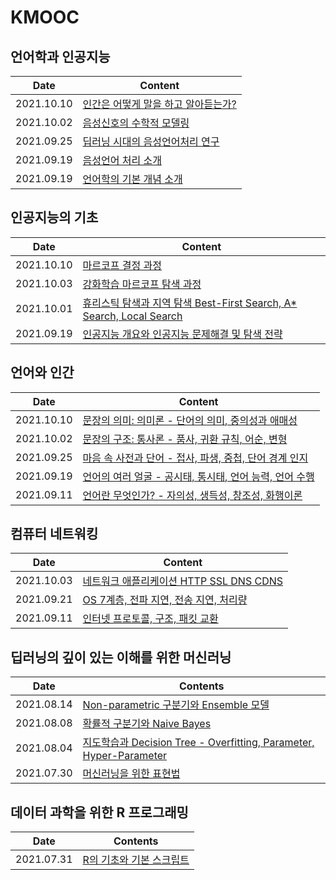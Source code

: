 # KMOOC

## 언어학과 인공지능

| Date       | Content                                                      |
| ---------- | ------------------------------------------------------------ |
| 2021.10.10 | [인간은 어떻게 말을 하고 알아듣는가?](https://github.com/ruslanlvivsky/kmooc/blob/main/linguistics-and-ai/week5.md) |
| 2021.10.02 | [음성신호의 수학적 모델링](https://github.com/jinsuSang/kmooc/blob/main/linguistics-and-ai/week4.md) |
| 2021.09.25 | [딥러닝 시대의 음성언어처리 연구](https://github.com/jinsuSang/kmooc/blob/main/linguistics-and-ai/week3.md) |
| 2021.09.19 | [음성언어 처리 소개](https://github.com/jinsuSang/kmooc/blob/main/linguistics-and-ai/week2.md) |
| 2021.09.19 | [언어학의 기본 개념 소개](https://github.com/jinsuSang/kmooc/blob/main/linguistics-and-ai/week1.md) |

## 인공지능의 기초

| Date       | Content                                                      |
| ---------- | ------------------------------------------------------------ |
| 2021.10.10 | [마르코프 결정 과정](https://github.com/ruslanlvivsky/kmooc/blob/main/basics-of-artificial-intelligence/week5.md) |
| 2021.10.03 | [강화학습 마르코프 탐색 과정](https://github.com/jinsuSang/kmooc/blob/main/basics-of-artificial-intelligence/week4.md) |
| 2021.10.01 | [휴리스틱 탐색과 지역 탐색 Best-First Search, A* Search, Local Search](https://github.com/jinsuSang/kmooc/blob/main/basics-of-artificial-intelligence/week3.md) |
| 2021.09.19 | [인공지능 개요와 인공지능 문제해결 및 탐색 전략](https://github.com/jinsuSang/kmooc/blob/main/basics-of-artificial-intelligence/week1-and-week2.md) |

## 언어와 인간

| Date       | Content                                                      |
| ---------- | ------------------------------------------------------------ |
| 2021.10.10 | [문장의 의미: 의미론 - 단어의 의미, 중의성과 애매성](https://github.com/ruslanlvivsky/kmooc/blob/main/human-and-language/week05-sentence-meaning-semantics.md) |
| 2021.10.02 | [문장의 구조: 통사론 - 품사, 귀환 규칙, 어순, 변형](https://github.com/jinsuSang/kmooc/blob/main/human-and-language/week04-sentence-structures-syntax.md) |
| 2021.09.25 | [마음 속 사전과 단어 - 접사, 파생, 중첩, 단어 경계 인지](https://github.com/jinsuSang/kmooc/blob/main/human-and-language/week03-mental-lexicon-and-words.md) |
| 2021.09.19 | [언어의 여러 얼굴 - 공시태, 통시태, 언어 능력, 언어 수행](https://github.com/jinsuSang/kmooc/blob/main/human-and-language/week02-many-faces-of-language.md) |
| 2021.09.11 | [언어란 무엇인가? - 자의성, 생득성, 창조성, 화행이론](https://github.com/jinsuSang/kmooc/blob/main/human-and-language/week01-what-is-language.md) |

## 컴퓨터 네트워킹

| Date       | Content                                                      |
| ---------- | ------------------------------------------------------------ |
| 2021.10.03 | [네트워크 애플리케이션 HTTP SSL DNS CDNS](https://github.com/jinsuSang/kmooc/blob/main/computer-networking/week03-network-application.md) |
| 2021.09.21 | [OS 7계층, 전파 지연, 전송 지연, 처리량](https://github.com/jinsuSang/kmooc/blob/main/computer-networking/week02-network-internet.md) |
| 2021.09.11 | [인터넷 프로토콜, 구조, 패킷 교환](https://github.com/jinsuSang/kmooc/blob/main/computer-networking/week01-internet-protocol.md) |

## 딥러닝의 깊이 있는 이해를 위한 머신러닝

| Date       | Contents                                                     |
| ---------- | ------------------------------------------------------------ |
| 2021.08.14 | [Non-parametric 구분기와  Ensemble 모델](https://github.com/jinsuSang/kmooc/blob/main/machine-learning-for-deep-learning/non-parametric-classifier-and-ensemble-model.md) |
| 2021.08.08 | [확률적 구분기와 Naive Bayes](https://github.com/jinsuSang/kmooc/blob/main/machine-learning-for-deep-learning/naive-bayes.md) |
| 2021.08.04 | [지도학습과 Decision Tree - Overfitting, Parameter, Hyper-Parameter](https://github.com/jinsuSang/kmooc/blob/main/machine-learning-for-deep-learning/supervised-learning-and-decision-tree.md) |
| 2021.07.30 | [머신러닝을 위한 표현법](https://github.com/jinsuSang/kmooc/blob/main/machine-learning-for-deep-learning/expressions-for-machine-learning.md) |

## 데이터 과학을 위한 R 프로그래밍

| Date       | Contents                                                     |
| ---------- | ------------------------------------------------------------ |
| 2021.07.31 | [R의 기초와 기본 스크립트](https://github.com/jinsuSang/kmooc/blob/main/r-programming-for-data-science/01-basic-r-script.md) |

